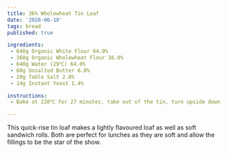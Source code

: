 ```yaml
---
title: 36% Wholewheat Tin Loaf
date: '2020-06-10'
tags: bread
published: true

ingredients:
 - 640g Organic White Flour 64.0%
 - 360g Organic Wholewheat Flour 36.0%
 - 640g Water (29℃) 64.0%
 - 60g Unsalted Butter 6.0%
 - 20g Table Salt 2.0%
 - 14g Instant Yeast 1.4%

instructions:
 - Bake at 220℃ for 27 minutes, take out of the tin, turn upside down and bake for another 5 minutes.

---
```


This quick-rise tin loaf makes a lightly flavoured loaf as well as soft sandwich rolls. Both are perfect for lunches as they are soft and allow the fillings to be the star of the show. 